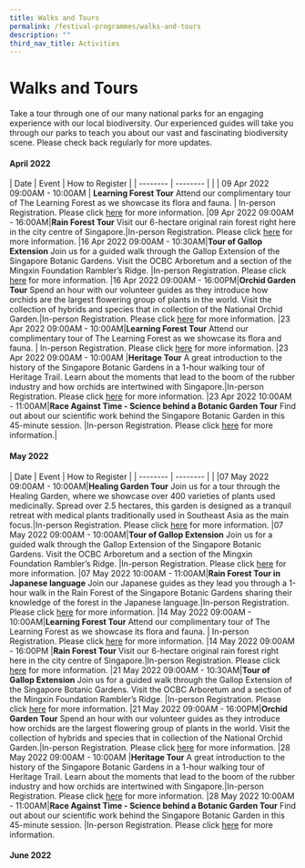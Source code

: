 ```yaml
---
title: Walks and Tours
permalink: /festival-programmes/walks-and-tours
description: ""
third_nav_title: Activities
---
```

# **Walks and Tours**
Take a tour through one of our many national parks for an engaging experience with our local biodiversity. Our experienced guides will take you through our parks to teach you about our vast and fascinating biodiversity scene. Please check back regularly for more updates.

#### April 2022

| Date |   Event      |     How to Register        |
| -------- | -------- |  |
| 09 Apr 2022 09:00AM - 10:00AM    | **Learning Forest Tour** Attend our complimentary tour of The Learning Forest as we showcase its flora and fauna.    | In-person Registration. Please click [here](https://www.nparks.gov.sg/activities/events-and-workshops/2022/4/learning-forest-tour-2nd-sat) for more information. 
|09 Apr 2022 09:00AM - 16:00AM|**Rain Forest Tour**   Visit our 6-hectare original rain forest right here in the city centre of Singapore.|In-person Registration. Please click [here](https://www.nparks.gov.sg/activities/events-and-workshops/2022/4/rain-forest-tour) for more information.
|16 Apr 2022 09:00AM - 10:30AM|**Tour of Gallop Extension** Join us for a guided walk through the Gallop Extension of the Singapore Botanic Gardens. Visit the OCBC Arboretum and a section of the Mingxin Foundation Rambler’s Ridge. |In-person Registration. Please click [here](https://www.nparks.gov.sg/activities/events-and-workshops/2022/4/gallop-tour-3rd-sat) for more information.
|16 Apr 2022 09:00AM - 16:00PM|**Orchid Garden Tour** Spend an hour with our volunteer guides as they introduce how orchids are the largest flowering group of plants in the world. Visit the collection of hybrids and species that in collection of the National Orchid Garden.|In-person Registration. Please click [here](https://www.nparks.gov.sg/activities/events-and-workshops/2022/4/orchid-garden-tour) for more information.
|23 Apr 2022 09:00AM - 10:00AM|**Learning Forest Tour** Attend our complimentary tour of The Learning Forest as we showcase its flora and fauna.    | In-person Registration. Please click [here](https://www.nparks.gov.sg/activities/events-and-workshops/2022/4/learning-forest-tour-4th-sat) for more information.
|23 Apr 2022 09:00AM - 10:00AM |**Heritage Tour** A great introduction to the history of the Singapore Botanic Gardens in a 1-hour walking tour of Heritage Trail. Learn about the moments that lead to the boom of the rubber industry and how orchids are intertwined with Singapore.|In-person Registration. Please click [here](https://www.nparks.gov.sg/activities/events-and-workshops/2022/4/heritage-tour) for more information.
|23 Apr 2022 10:00AM - 11:00AM|**Race Against Time - Science behind a Botanic Garden Tour** Find out about our scientific work behind the Singapore Botanic Garden in this 45-minute session. |In-person Registration. Please click [here](https://www.nparks.gov.sg/activities/events-and-workshops/2022/4/race-against-time-tour) for more information.|

#### May 2022
| Date |   Event      |     How to Register        |
| -------- | -------- |  |
|07 May 2022 09:00AM - 10:00AM|**Healing Garden Tour**  Join us for a tour through the Healing Garden, where we  showcase over 400 varieties of plants used medicinally. Spread over 2.5 hectares, this garden is designed as a tranquil retreat with medical plants traditionally used in Southeast Asia as the main focus.|In-person Registration. Please click [here](https://www.nparks.gov.sg/activities/events-and-workshops/2022/5/healing-garden-tour) for more information.
|07 May 2022 09:00AM - 10:00AM|**Tour of Gallop Extension** Join us for a guided walk through the Gallop Extension of the Singapore Botanic Gardens. Visit the OCBC Arboretum and a section of the Mingxin Foundation Rambler’s Ridge. |In-person Registration. Please click [here](https://www.nparks.gov.sg/activities/events-and-workshops/2022/5/gallop-tour-1st-sat) for more information.
|07 May 2022 10:00AM - 11:00AM|**Rain Forest Tour in Japanese language** Join our Japanese guides as they lead you through a 1-hour walk in the Rain Forest of the Singapore Botanic Gardens sharing their knowledge of the forest in the Japanese language.|In-person Registration. Please click [here](https://www.nparks.gov.sg/activities/events-and-workshops/2022/5/rain-forest-jap) for more information.
|14 May 2022 09:00AM - 10:00AM|**Learning Forest Tour** Attend our complimentary tour of The Learning Forest as we showcase its flora and fauna.    | In-person Registration. Please click [here](https://www.nparks.gov.sg/activities/events-and-workshops/2022/5/learning-forest-tour-2nd-sat) for more information.
|14 May 2022 09:00AM - 16:00PM |**Rain Forest Tour**   Visit our 6-hectare original rain forest right here in the city centre of Singapore.|In-person Registration. Please click [here](https://www.nparks.gov.sg/activities/events-and-workshops/2022/5/rain-forest-tour) for more information.
|21 May 2022 09:00AM - 10:30AM|**Tour of Gallop Extension** Join us for a guided walk through the Gallop Extension of the Singapore Botanic Gardens. Visit the OCBC Arboretum and a section of the Mingxin Foundation Rambler’s Ridge. |In-person Registration. Please click [here](https://www.nparks.gov.sg/activities/events-and-workshops/2022/5/gallop-tour-3rd-sat) for more information.
|21 May 2022 09:00AM - 16:00PM|**Orchid Garden Tour** Spend an hour with our volunteer guides as they introduce how orchids are the largest flowering group of plants in the world. Visit the collection of hybrids and species that in collection of the National Orchid Garden.|In-person Registration. Please click [here](https://www.nparks.gov.sg/activities/events-and-workshops/2022/5/orchid-garden-tour) for more information.
|28 May 2022 09:00AM - 10:00AM |**Heritage Tour** A great introduction to the history of the Singapore Botanic Gardens in a 1-hour walking tour of Heritage Trail. Learn about the moments that lead to the boom of the rubber industry and how orchids are intertwined with Singapore.|In-person Registration. Please click [here](https://www.nparks.gov.sg/activities/events-and-workshops/2022/5/heritage-tour) for more information.
|28 May 2022 10:00AM - 11:00AM|**Race Against Time - Science behind a Botanic Garden Tour** Find out about our scientific work behind the Singapore Botanic Garden in this 45-minute session. |In-person Registration. Please click [here](https://www.nparks.gov.sg/activities/events-and-workshops/2022/5/race-against-time-tour) for more information.

#### June 2022